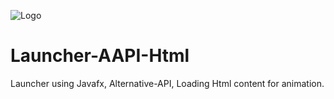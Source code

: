 ![Logo](https://nsa40.casimages.com/img/2020/05/07/200507103021373167.png)


# Launcher-AAPI-Html
 Launcher using Javafx, Alternative-API, Loading Html content for animation.
